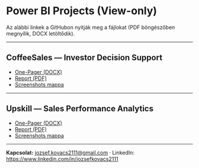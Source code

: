 # Power BI Projects (View-only)

Az alábbi linkek a GitHubon nyitják meg a fájlokat (PDF böngészőben megnyílik, DOCX letöltődik).

---

## CoffeeSales — Investor Decision Support
- [One-Pager (DOCX)](https://github.com/kovacsjozsef2111/PowerBI_Projects/blob/main/projects/CoffeeSales/documents/CoffeeSales_OnePager.docx)
- [Report (PDF)](https://github.com/kovacsjozsef2111/PowerBI_Projects/blob/main/projects/CoffeeSales/PDF/CoffeeSales_Report.pdf)
- [Screenshots mappa](https://github.com/kovacsjozsef2111/PowerBI_Projects/tree/main/projects/CoffeeSales/screenshots)

---

## Upskill — Sales Performance Analytics
- [One-Pager (DOCX)](https://github.com/kovacsjozsef2111/PowerBI_Projects/blob/main/projects/Upskill/documents/Upskill_Sales_OnePager.docx)
- [Report (PDF)](https://github.com/kovacsjozsef2111/PowerBI_Projects/blob/main/projects/Upskill/PDF/Upskill_Report.pdf)
- [Screenshots mappa](https://github.com/kovacsjozsef2111/PowerBI_Projects/tree/main/projects/Upskill/screenshots)

---

**Kapcsolat:** [jozsef.kovacs2111@gmail.com](mailto:jozsef.kovacs2111@gmail.com) · LinkedIn: https://www.linkedin.com/in/jozsefkovacs2111